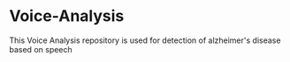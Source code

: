 # Voice-Analysis
This Voice Analysis repository is used for detection of alzheimer's disease based on speech
